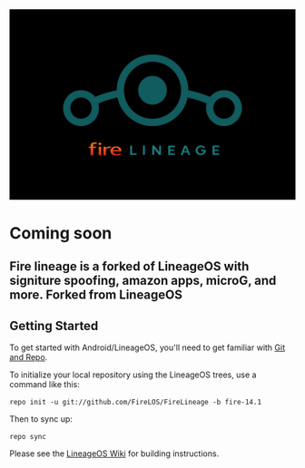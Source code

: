 <img src="https://raw.githubusercontent.com/FireLOS/FireLineage/fire-14.1/FireLos%20Logo.png">


# Coming soon
Fire lineage is a forked of LineageOS with signiture spoofing, amazon apps, microG, and more.
Forked from LineageOS
------------------


Getting Started
---------------

To get started with Android/LineageOS, you'll need to get
familiar with [Git and Repo](https://source.android.com/source/using-repo.html).

To initialize your local repository using the LineageOS trees, use a command like this:

    repo init -u git://github.com/FireLOS/FireLineage -b fire-14.1

Then to sync up:

    repo sync

Please see the [LineageOS Wiki](https://wiki.lineageos.org/) for building instructions.


